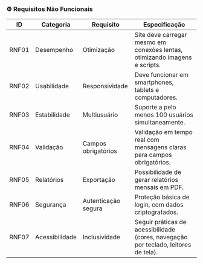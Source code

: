 ### ⚙️ Requisitos Não Funcionais

| **ID**  | **Categoria**     | **Requisito**           | **Especificação**                                                                                                  |
|--------|-------------------|--------------------------|---------------------------------------------------------------------------------------------------------------------|
| RNF01  | Desempenho        | Otimização               | Site deve carregar mesmo em conexões lentas, otimizando imagens e scripts.                                         |
| RNF02  | Usabilidade       | Responsividade           | Deve funcionar em smartphones, tablets e computadores.                                                             |
| RNF03  | Estabilidade      | Multiusuário             | Suporte a pelo menos 100 usuários simultaneamente.                                                                 |
| RNF04  | Validação         | Campos obrigatórios      | Validação em tempo real com mensagens claras para campos obrigatórios.                                             |
| RNF05  | Relatórios        | Exportação               | Possibilidade de gerar relatórios mensais em PDF.                                                                  |
| RNF06  | Segurança         | Autenticação segura      | Proteção básica de login, com dados criptografados.                                                                |
| RNF07  | Acessibilidade    | Inclusividade            | Seguir práticas de acessibilidade (cores, navegação por teclado, leitores de tela).                                |
